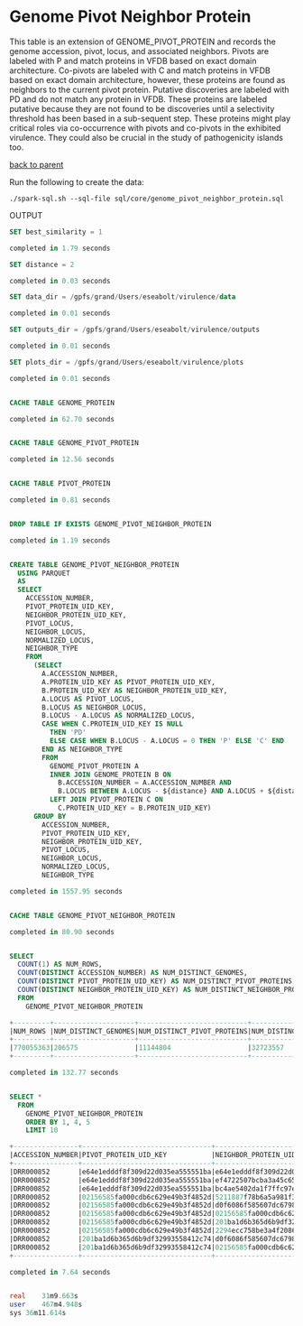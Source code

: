 # Genome Pivot Neighbor Protein

This table is an extension of GENOME_PIVOT_PROTEIN and records the genome accession, pivot, locus, and associated neighbors. Pivots are labeled with P and match proteins in VFDB based on exact domain architecture. Co-pivots are labeled with C and match proteins in VFDB based on exact domain architecture, however, these proteins are found as neighbors to the current pivot protein. Putative discoveries are labeled with PD and do not match any protein in VFDB. These proteins are labeled putative because they are not found to be discoveries until a selectivity threshold has been based in a sub-sequent step. These proteins might play critical roles via co-occurrence with pivots and co-pivots in the exhibited virulence. They could also be crucial in the study of pathogenicity islands too.

[back to parent](/analysis/README.md)

Run the following to create the data:

```
./spark-sql.sh --sql-file sql/core/genome_pivot_neighbor_protein.sql
```

OUTPUT

```sql
SET best_similarity = 1

completed in 1.79 seconds

SET distance = 2

completed in 0.03 seconds

SET data_dir = /gpfs/grand/Users/eseabolt/virulence/data

completed in 0.01 seconds

SET outputs_dir = /gpfs/grand/Users/eseabolt/virulence/outputs

completed in 0.01 seconds

SET plots_dir = /gpfs/grand/Users/eseabolt/virulence/plots

completed in 0.01 seconds


CACHE TABLE GENOME_PROTEIN

completed in 62.70 seconds


CACHE TABLE GENOME_PIVOT_PROTEIN

completed in 12.56 seconds


CACHE TABLE PIVOT_PROTEIN

completed in 0.81 seconds


DROP TABLE IF EXISTS GENOME_PIVOT_NEIGHBOR_PROTEIN

completed in 1.19 seconds


CREATE TABLE GENOME_PIVOT_NEIGHBOR_PROTEIN
  USING PARQUET
  AS
  SELECT
    ACCESSION_NUMBER,
    PIVOT_PROTEIN_UID_KEY,
    NEIGHBOR_PROTEIN_UID_KEY,
    PIVOT_LOCUS,
    NEIGHBOR_LOCUS,
    NORMALIZED_LOCUS,
    NEIGHBOR_TYPE
    FROM
      (SELECT
        A.ACCESSION_NUMBER,
        A.PROTEIN_UID_KEY AS PIVOT_PROTEIN_UID_KEY,
        B.PROTEIN_UID_KEY AS NEIGHBOR_PROTEIN_UID_KEY,
        A.LOCUS AS PIVOT_LOCUS,
        B.LOCUS AS NEIGHBOR_LOCUS,
        B.LOCUS - A.LOCUS AS NORMALIZED_LOCUS,
        CASE WHEN C.PROTEIN_UID_KEY IS NULL
          THEN 'PD'
          ELSE CASE WHEN B.LOCUS - A.LOCUS = 0 THEN 'P' ELSE 'C' END
        END AS NEIGHBOR_TYPE
        FROM
          GENOME_PIVOT_PROTEIN A
          INNER JOIN GENOME_PROTEIN B ON
            B.ACCESSION_NUMBER = A.ACCESSION_NUMBER AND
            B.LOCUS BETWEEN A.LOCUS - ${distance} AND A.LOCUS + ${distance}
          LEFT JOIN PIVOT_PROTEIN C ON
            C.PROTEIN_UID_KEY = B.PROTEIN_UID_KEY)
      GROUP BY
        ACCESSION_NUMBER,
        PIVOT_PROTEIN_UID_KEY,
        NEIGHBOR_PROTEIN_UID_KEY,
        PIVOT_LOCUS,
        NEIGHBOR_LOCUS,
        NORMALIZED_LOCUS,
        NEIGHBOR_TYPE

completed in 1557.95 seconds


CACHE TABLE GENOME_PIVOT_NEIGHBOR_PROTEIN

completed in 80.90 seconds


SELECT
  COUNT(1) AS NUM_ROWS,
  COUNT(DISTINCT ACCESSION_NUMBER) AS NUM_DISTINCT_GENOMES,
  COUNT(DISTINCT PIVOT_PROTEIN_UID_KEY) AS NUM_DISTINCT_PIVOT_PROTEINS,
  COUNT(DISTINCT NEIGHBOR_PROTEIN_UID_KEY) AS NUM_DISTINCT_NEIGHBOR_PROTEINS
  FROM
    GENOME_PIVOT_NEIGHBOR_PROTEIN

+---------+--------------------+---------------------------+------------------------------+
|NUM_ROWS |NUM_DISTINCT_GENOMES|NUM_DISTINCT_PIVOT_PROTEINS|NUM_DISTINCT_NEIGHBOR_PROTEINS|
+---------+--------------------+---------------------------+------------------------------+
|770055363|206575              |11144804                   |32723557                      |
+---------+--------------------+---------------------------+------------------------------+

completed in 132.77 seconds


SELECT *
  FROM
    GENOME_PIVOT_NEIGHBOR_PROTEIN
    ORDER BY 1, 4, 5
    LIMIT 10

+----------------+--------------------------------+--------------------------------+-----------+--------------+----------------+-------------+
|ACCESSION_NUMBER|PIVOT_PROTEIN_UID_KEY           |NEIGHBOR_PROTEIN_UID_KEY        |PIVOT_LOCUS|NEIGHBOR_LOCUS|NORMALIZED_LOCUS|NEIGHBOR_TYPE|
+----------------+--------------------------------+--------------------------------+-----------+--------------+----------------+-------------+
|DRR000852       |e64e1edddf8f309d22d035ea555551ba|e64e1edddf8f309d22d035ea555551ba|1          |1             |0               |P            |
|DRR000852       |e64e1edddf8f309d22d035ea555551ba|ef4722507bcba3a45c65c34f3448da76|1          |2             |1               |PD           |
|DRR000852       |e64e1edddf8f309d22d035ea555551ba|bc4ae5402da1f7ffc97e086d78530f1d|1          |3             |2               |PD           |
|DRR000852       |02156585fa000cdb6c629e49b3f4852d|5211887f78b6a5a981f367fcb6978900|6          |4             |-2              |PD           |
|DRR000852       |02156585fa000cdb6c629e49b3f4852d|d0f6086f585607dc679855de13623b52|6          |5             |-1              |PD           |
|DRR000852       |02156585fa000cdb6c629e49b3f4852d|02156585fa000cdb6c629e49b3f4852d|6          |6             |0               |P            |
|DRR000852       |02156585fa000cdb6c629e49b3f4852d|201ba1d6b365d6b9df32993558412c74|6          |7             |1               |C            |
|DRR000852       |02156585fa000cdb6c629e49b3f4852d|2294ecc758be3a4f2086e48f805bc086|6          |8             |2               |PD           |
|DRR000852       |201ba1d6b365d6b9df32993558412c74|d0f6086f585607dc679855de13623b52|7          |5             |-2              |PD           |
|DRR000852       |201ba1d6b365d6b9df32993558412c74|02156585fa000cdb6c629e49b3f4852d|7          |6             |-1              |C            |
+----------------+--------------------------------+--------------------------------+-----------+--------------+----------------+-------------+

completed in 7.64 seconds


real	31m9.663s
user	467m4.948s
sys	36m11.614s
```

